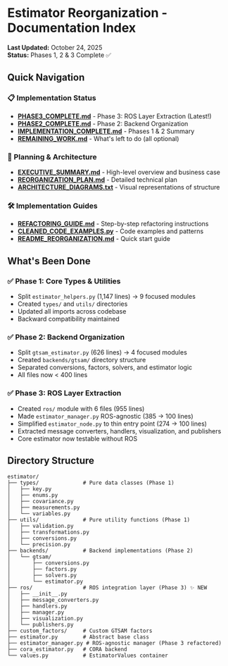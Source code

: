 # Estimator Reorganization - Documentation Index

**Last Updated:** October 24, 2025  
**Status:** Phases 1, 2 & 3 Complete ✅

## Quick Navigation

### 📋 Implementation Status
- **[PHASE3_COMPLETE.md](PHASE3_COMPLETE.md)** - Phase 3: ROS Layer Extraction (Latest!)
- **[PHASE2_COMPLETE.md](PHASE2_COMPLETE.md)** - Phase 2: Backend Organization
- **[IMPLEMENTATION_COMPLETE.md](IMPLEMENTATION_COMPLETE.md)** - Phases 1 & 2 Summary
- **[REMAINING_WORK.md](REMAINING_WORK.md)** - What's left to do (all optional)

### 📖 Planning & Architecture
- **[EXECUTIVE_SUMMARY.md](EXECUTIVE_SUMMARY.md)** - High-level overview and business case
- **[REORGANIZATION_PLAN.md](REORGANIZATION_PLAN.md)** - Detailed technical plan
- **[ARCHITECTURE_DIAGRAMS.txt](ARCHITECTURE_DIAGRAMS.txt)** - Visual representations of structure

### 🛠️ Implementation Guides
- **[REFACTORING_GUIDE.md](REFACTORING_GUIDE.md)** - Step-by-step refactoring instructions
- **[CLEANED_CODE_EXAMPLES.py](CLEANED_CODE_EXAMPLES.py)** - Code examples and patterns
- **[README_REORGANIZATION.md](README_REORGANIZATION.md)** - Quick start guide

## What's Been Done

### ✅ Phase 1: Core Types & Utilities
- Split `estimator_helpers.py` (1,147 lines) → 9 focused modules
- Created `types/` and `utils/` directories
- Updated all imports across codebase
- Backward compatibility maintained

### ✅ Phase 2: Backend Organization  
- Split `gtsam_estimator.py` (626 lines) → 4 focused modules
- Created `backends/gtsam/` directory structure
- Separated conversions, factors, solvers, and estimator logic
- All files now < 400 lines

### ✅ Phase 3: ROS Layer Extraction
- Created `ros/` module with 6 files (955 lines)
- Made `estimator_manager.py` ROS-agnostic (385 → 100 lines)
- Simplified `estimator_node.py` to thin entry point (274 → 100 lines)
- Extracted message converters, handlers, visualization, and publishers
- Core estimator now testable without ROS

## Directory Structure

```
estimator/
├── types/              # Pure data classes (Phase 1)
│   ├── key.py
│   ├── enums.py
│   ├── covariance.py
│   ├── measurements.py
│   └── variables.py
├── utils/              # Pure utility functions (Phase 1)
│   ├── validation.py
│   ├── transformations.py
│   ├── conversions.py
│   └── precision.py
├── backends/           # Backend implementations (Phase 2)
│   └── gtsam/
│       ├── conversions.py
│       ├── factors.py
│       ├── solvers.py
│       └── estimator.py
├── ros/                # ROS integration layer (Phase 3) ✨ NEW
│   ├── __init__.py
│   ├── message_converters.py
│   ├── handlers.py
│   ├── manager.py
│   ├── visualization.py
│   └── publishers.py
├── custom_factors/     # Custom GTSAM factors
├── estimator.py        # Abstract base class
├── estimator_manager.py # ROS-agnostic manager (Phase 3 refactored)
├── cora_estimator.py   # CORA backend
└── values.py           # EstimatorValues container
```
